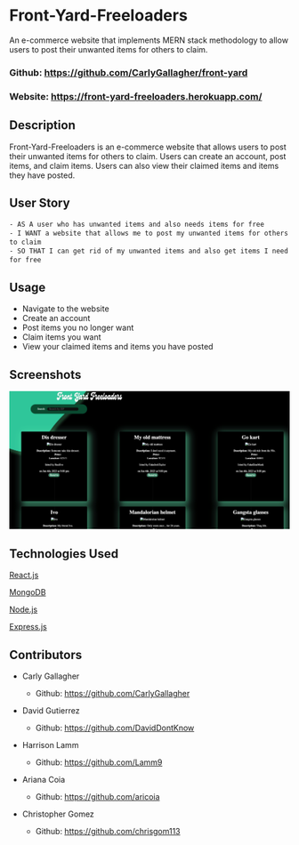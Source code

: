 # Front-Yard-Freeloaders
An e-commerce website that implements MERN stack methodology to allow users to post their unwanted items for others to claim.

### Github: https://github.com/CarlyGallagher/front-yard
### Website: https://front-yard-freeloaders.herokuapp.com/

## Description

Front-Yard-Freeloaders is an e-commerce website that allows users to post their unwanted items for others to claim. Users can create an account, post items, and claim items. Users can also view their claimed items and items they have posted.

## User Story

```
- AS A user who has unwanted items and also needs items for free
- I WANT a website that allows me to post my unwanted items for others to claim
- SO THAT I can get rid of my unwanted items and also get items I need for free
```

## Usage

- Navigate to the website
- Create an account
- Post items you no longer want
- Claim items you want
- View your claimed items and items you have posted

## Screenshots

![Screenshot of Front-Yard-Freeloaders](./client/public/images/project_3.png)

## Technologies Used

<p><a href="https://reactjs.org/">React.js</a></p>
<p><a href="https://www.mongodb.com/">MongoDB</a></p>
<p><a href="https://nodejs.org/">Node.js</a></p>
<p><a href="https://expressjs.com/">Express.js</a></p>

## Contributors

- Carly Gallagher

    - Github: https://github.com/CarlyGallagher

- David Gutierrez

    - Github: https://github.com/DavidDontKnow

- Harrison Lamm

    - Github: https://github.com/Lamm9

- Ariana Coia

    - Github: https://github.com/aricoia

- Christopher Gomez

    - Github: https://github.com/chrisgom113
